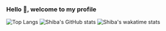 ### Hello 👋, welcome to my profile

![Top Langs](https://github-readme-stats.vercel.app/api/top-langs/?username=shibaismyname&layout=compact&theme=dark)
![Shiba's GitHub stats](https://github-readme-stats.vercel.app/api?username=shibaismyname&count_private=true&show_icons=true&theme=dark)
![Shiba's wakatime stats](https://github-readme-stats.vercel.app/api/wakatime?username=shibaismyname&layout=compact&theme=dark)
